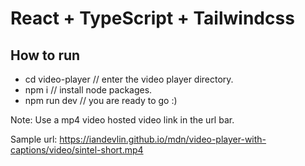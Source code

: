 # React + TypeScript + Tailwindcss

## How to run
+ cd video-player // enter the video player directory.
+ npm i // install node packages.
+ npm run dev // you are ready to go :)

Note: Use a mp4 video hosted video link in the url bar.

Sample url: https://iandevlin.github.io/mdn/video-player-with-captions/video/sintel-short.mp4
